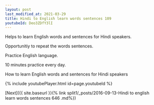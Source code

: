 ```yaml
---
layout: post
last_modified_at: 2021-03-29
title: Hindi to English learn words sentences 109 
youtubeId: Deo3ZDfY3lI
---
```

 
 
Helps to learn English words and sentences for Hindi speakers.

Opportunitiy to repeat the words sentences. 

Practice English language. 
 
10 minutes practice every day. 
 
How to learn English words and sentences for Hindi speakers 
 
{% include youtubePlayer.html id=page.youtubeId %}
 
 
[Next]({{ site.baseurl }}{% link  split1/_posts/2016-09-13-Hindi to english learn words sentences 646 .md%})
 
